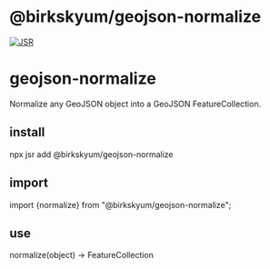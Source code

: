 # @birkskyum/geojson-normalize

[![JSR](https://jsr.io/badges/@birkskyum/geojson-normalize)](https://jsr.io/@birkskyum/geojson-normalize)


# geojson-normalize

Normalize any GeoJSON object into a GeoJSON FeatureCollection.

## install

npx jsr add @birkskyum/geojson-normalize

## import

import {normalize} from "@birkskyum/geojson-normalize";

## use

normalize(object) -> FeatureCollection
